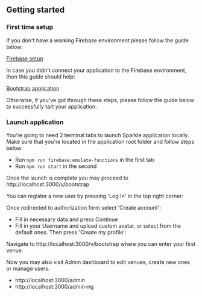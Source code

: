 ## Getting started

### First time setup

If you don't have a working Firebase environment please follow the guide below:

[Firebase setup](create-new-environment.md)

In case you didn't connect your application to the Firebase environment, then this guide should help:

[Bootstrap application](bootstrap-application.md)

Otherwise, if you've got through these steps, please follow the guide below to successfully tart your application.

### Launch application

You're going to need 2 terminal tabs to launch Sparkle application locally. Make sure that you're located in the application root folder and follow steps below:

* Run `npm run firebase:emulate-functions` in the first tab
* Run `npm run start` in the second

Once the launch is complete you may proceed to http://localhost:3000/v/bootstrap

You can register a new user by pressing 'Log In' in the top right corner:

Once redirected to authorization form select 'Create account':

* Fill in necessary data and press Continue
* Fill in your Username and upload custom avatar, or select from the default ones. Then press 'Create my profile':

Navigate to http://localhost:3000/v/bootstrap where you can enter your first venue.

Now you may also visit Admin dashboard to edit venues, create new ones or manage users.

* http://localhost:3000/admin
* http://localhost:3000/admin-ng
